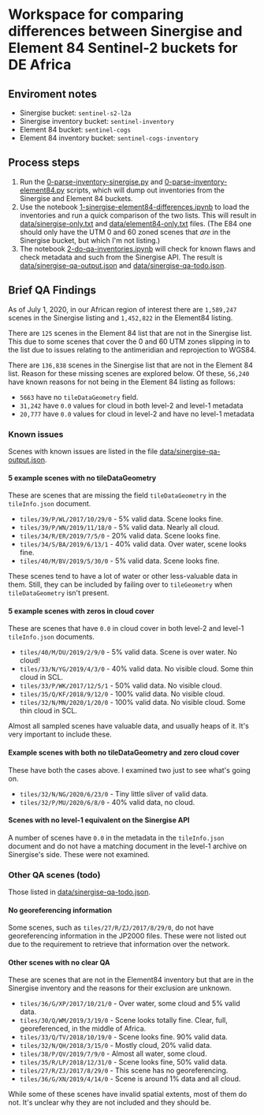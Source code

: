 # Workspace for comparing differences between Sinergise and Element 84 Sentinel-2 buckets for DE Africa

## Enviroment notes

* Sinergise bucket: `sentinel-s2-l2a`
* Sinergise inventory bucket: `sentinel-inventory`
* Element 84 bucket: `sentinel-cogs`
* Element 84 inventory bucket: `sentinel-cogs-inventory`

## Process steps

1. Run the [0-parse-inventory-sinergise.py](0-parse-inventory-sinergise.py) and [0-parse-inventory-element84.py](0-parse-inventory-element84.py)
scripts, which will dump out inventories from the Sinergise and Element 84 buckets.
2. Use the notebook [1-sinergise-element84-differences.ipynb](1-sinergise-element84-differences.ipynb) to load the inventories and run
a quick comparison of the two lists. This will result in [data/sinergise-only.txt](data/sinergise-only.txt) and
[data/element84-only.txt](data/element84-only.txt) files. (The E84 one should only have the UTM 0 and 60 zoned scenes
that _are_ in the Sinergise bucket, but which I'm not listing.)
3. The notebook [2-do-qa-inventories.ipynb](2-do-qa-inventories.ipynb) will check for known flaws and check metadata
and such from the Sinergise API. The result is [data/sinergise-qa-output.json](data/sinergise-qa-output.json) and
[data/sinergise-qa-todo.json](data/sinergise-qa-todo.json).

## Brief QA Findings

As of July 1, 2020, in our African region of interest there are `1,589,247` scenes in the Sinergise listing and `1,452,822` in
the Element84 listing.

There are `125` scenes in the Element 84 list that are not in the Sinergise list.
This due to some scenes that cover the 0 and 60 UTM zones slipping in to the list due to issues relating
to the antimeridian and reprojection to WGS84.

There are `136,838` scenes in the Sinergise list that are not in the Element 84 list. Reason for these missing
scenes are explored below. Of these, `56,240` have known reasons for not being in the Element 84 listing as follows:

* `5663` have no `tileDataGeometry` field.
* `31,242` have `0.0` values for cloud in both level-2 and level-1 metadata
* `20,777` have `0.0` values for cloud in level-2 and have no level-1 metadata

### Known issues

Scenes with known issues are listed in the file [data/sinergise-qa-output.json](data/sinergise-qa-output.json).

#### 5 example scenes with no tileDataGeometry

These are scenes that are missing the field `tileDataGeometry` in the `tileInfo.json` document.

* `tiles/39/P/WL/2017/10/29/0` - 5% valid data. Scene looks fine.
* `tiles/39/P/WN/2019/11/18/0` - 5% valid data. Nearly all cloud.
* `tiles/34/R/ER/2019/7/5/0`   - 20% valid data. Scene looks fine.
* `tiles/34/S/BA/2019/6/13/1`  - 40% valid data. Over water, scene looks fine.
* `tiles/40/M/BV/2019/5/30/0`  - 5% valid data. Scene looks fine.

These scenes tend to have a lot of water or other less-valuable data in them. Still, they
can be included by failing over to `tileGeometry` when `tileDataGeometry` isn't present.

#### 5 example scenes with zeros in cloud cover

These are scenes that have `0.0` in cloud cover in both level-2 and level-1 `tileInfo.json` documents.

* `tiles/40/M/DU/2019/2/9/0`  - 5% valid data. Scene is over water. No cloud!
* `tiles/33/N/YG/2019/4/3/0`  - 40% valid data. No visible cloud. Some thin cloud in SCL.
* `tiles/33/P/WK/2017/12/5/1` - 50% valid data. No visible cloud.
* `tiles/35/Q/KF/2018/9/12/0` - 100% valid data. No visible cloud.
* `tiles/32/N/MN/2020/1/20/0` - 100% valid data. No visible cloud. Some thin cloud in SCL.

Almost all sampled scenes have valuable data, and usually heaps of it. It's very important to include these.

#### Example scenes with both no tileDataGeometry and zero cloud cover

These have both the cases above. I examined two just to see what's going on.

* `tiles/32/N/NG/2020/6/23/0` - Tiny little sliver of valid data.
* `tiles/32/P/MU/2020/6/8/0`  - 40% valid data, no cloud.

#### Scenes with no level-1 equivalent on the Sinergise API

A number of scenes have `0.0` in the metadata in the `tileInfo.json` document and do not
have a matching document in the level-1 archive on Sinergise's side. These were not
examined.

### Other QA scenes (todo)

Those listed in [data/sinergise-qa-todo.json](data/sinergise-qa-todo.json). 

#### No georeferencing information

Some scenes, such as `tiles/27/R/ZJ/2017/8/29/0`, do not have georeferencing information
in the JP2000 files. These were not listed out due to the requirement to retrieve
that information over the network.

#### Other scenes with no clear QA

These are scenes that are not in the Element84 inventory but that are in the Sinergise inventory
and the reasons for their exclusion are unknown.

* `tiles/36/G/XP/2017/10/21/0` - Over water, some cloud and 5% valid data.
* `tiles/30/Q/WM/2019/3/19/0`  - Scene looks totally fine. Clear, full, georeferenced, in the middle of Africa.
* `tiles/33/Q/TV/2018/10/19/0` - Scene looks fine. 90% valid data.
* `tiles/32/N/QH/2018/3/15/0`  - Mostly cloud, 20% valid data.
* `tiles/38/P/QV/2019/7/9/0`   - Almost all water, some cloud.
* `tiles/35/R/LP/2018/12/31/0` - Scene looks fine, 50% valid data.
* `tiles/27/R/ZJ/2017/8/29/0`  - This scene has no georeferencing.
* `tiles/36/G/XN/2019/4/14/0`  - Scene is around 1% data and all cloud.

While some of these scenes have invalid spatial extents, most of them do not. It's unclear why they are not included
and they should be.
